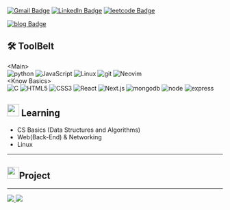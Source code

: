 [![Gmail Badge](https://img.shields.io/badge/Gmail-EA4335?style=for-the-badge&logo=Gmail&logoColor=white&link=mailto:hsh048148@gmail.com)](mailto:hsh048148@gmail.com)
[![LinkedIn Badge](https://img.shields.io/badge/linkedin-0A66C2?style=for-the-badge&logo=linkedin&logoColor=white&link=https://www.linkedin.com/in/eric-whale-4853301ab/)](https://www.linkedin.com/in/eric-whale-4853301ab/)
[![leetcode Badge](https://img.shields.io/badge/leetcode-FEA116?style=for-the-badge&logo=leetcode&logoColor=white&link=https://leetcode.com/hsh048148)](https://leetcode.com/hsh048148)

[![blog Badge](https://img.shields.io/badge/blog-ericwhaleblog.com-FF4500?style=for-the-badge&logo=vercel&logoColor=black&link=https://www.ericwhaleblog.com)](https://www.ericwhaleblog.com)

<!-- animated emoji: https://www.animatedemojis.com/ -->


<h2>🛠 ToolBelt</h2>

<div style="display: flex, flex-direction: row, align-items: flex-end">
  &ltMain&gt <br/>
  <img alt="python" src="https://img.shields.io/badge/python-3776AB?style=flat&logo=python&logoColor=white"/>
  <img alt="JavaScript" src="https://img.shields.io/badge/JavaScript-F7DF1E?style=flat&logo=javascript&logoColor=black" />
  <img alt="Linux" src="https://img.shields.io/badge/Linux-222222?style=flat&logo=linux&logoColor=white"/>
  <img alt="git" src="https://img.shields.io/badge/-Git-F05032?style=flat&logo=git&logoColor=white" />
  <img alt="Neovim" src="https://img.shields.io/badge/Neovim-57A143?style=flat&logo=neovim&logoColor=white" />
</div>

<div style="display: flex, flex-direction: row">
  &ltKnow Basics&gt <br/>
  <img alt="C" src="https://img.shields.io/badge/CLang-A8B9CC?style=flat&logo=c&logoColor=white"/>
  <img alt="HTML5" src="https://img.shields.io/badge/HTML5-E34F26?style=flat&logo=html5&logoColor=white"/>
  <img alt="CSS3" src="https://img.shields.io/badge/CSS3-1572B6?style=flat&logo=css3&logoColor=white"/>
  <img alt="React" src="https://img.shields.io/badge/React-61DAFB?style=flat&logo=react&logoColor=white"/>
  <img alt="Next.js" src="https://img.shields.io/badge/Next.js-000000?style=flat&logo=next.js&logoColor=white"/>
  <img alt="mongodb" src="https://img.shields.io/badge/mongodb-47A248?style=flat&logo=mongodb&logoColor=white"/>
  <img alt="node" src="https://img.shields.io/badge/nodejs-339933?style=flat&logo=node.js&logoColor=white"/>
  <img alt="express" src="https://img.shields.io/badge/express-ffffff?style=flat&logo=express&logoColor=black"/>
  <!--  <img alt="TypeScript" src="https://img.shields.io/badge/TypeScript-007ACC?style=flat&logo=typescript&logoColor=white" /> -->
  <!--  <img alt="GraphQL" src="https://img.shields.io/badge/-GraphQL-E10098?style=flat&logo=graphql&logoColor=white" /> -->
</div>
<!-- https://simpleicons.org/  & https://shields.io/ -->

<h2><img src="https://meritt-gifs.s3-us-west-1.amazonaws.com/nerd-life/matrix.gif" width="28"/> Learning</h2>

* CS Basics (Data Structures and Algorithms)
* Web(Back-End) & Networking
* Linux

---

<h2><img src="https://meritt-gifs.s3.us-west-1.amazonaws.com/giphy/giphy-diamond.gif" width="28"/>Project</h2>

<!--
* <a href=""> Project Name : Description </a>
* <a href=""> Project Name : Description </a>
* <a href=""> Project Name : Description </a>
-->

---

<a href="https://github.com/eric8979">
  <img src="https://github-readme-stats.vercel.app/api?username=eric8979&theme=gruvbox&show_icons=true"/>
</a>

<a href="https://github.com/anuraghazra/github-readme-stats">
  <img src="https://github-readme-stats.vercel.app/api/top-langs/?username=anuraghazra&layout=compact"/>
</a>



<!--
THINK TO ADD...

[![Youtube Badge](https://img.shields.io/badge/YouTube_Channel-FF0000?style=for-the-badge&logo=youtube&logoColor=white&link=https://www.youtube.com/channel/UCEb4WYnanZcA-1KzBIDxLZA)](https://www.youtube.com/channel/UCEb4WYnanZcA-1KzBIDxLZA)
<img src="https://img.shields.io/youtube/channel/subscribers/UCEb4WYnanZcA-1KzBIDxLZA?style=social"/>

Self Updating! (https://medium.com/swlh/how-to-create-a-self-updating-readme-md-for-your-github-profile-f8b05744ca91)
- latest 3~5 blog posts on here updated real time
- latest open source projects on here

-->



